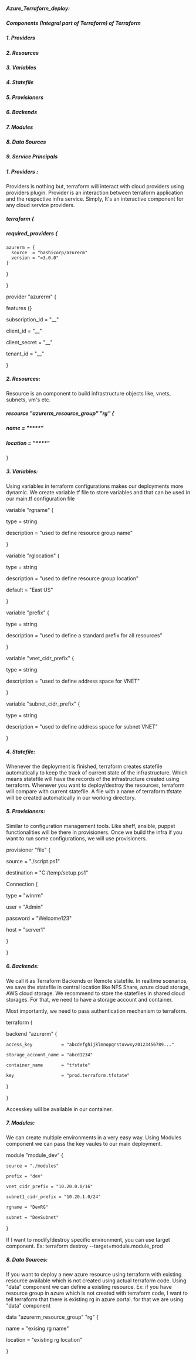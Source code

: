 ##### Azure_Terraform_deploy:
##### Components (Integral part of Terraform) of Terraform
##### 1. Providers
##### 2. Resources
##### 3. Variables
##### 4. Statefile
##### 5. Provisioners
##### 6. Backends
##### 7. Modules
##### 8. Data Sources
##### 9. Service Principals

##### 1. Providers :
Providers is nothing but, terraform will interact with cloud providers using providers plugin.
Provider is an interaction between terraform application and the respective infra service.
Simply, It's an interactive component for any cloud service providers.

##### terraform {

  ##### required_providers {
  
    azurerm = {
      source  = "hashicorp/azurerm"
      version = "=3.0.0"
    }
  }
  
}

provider "azurerm" {

  features {}


  subscription_id    = "__"
  
  client_id          = "__"
  
  client_secret      = "__"
  
  tenant_id          = "__"


}


##### 2. Resources:
Resource is an component to build infrastructure objects like, vnets, subnets, vm's etc.

##### resource "azurerm_resource_group" "rg" {

##### name     = "****"

##### location = "****"
  
}

##### 3. Variables:
Using variables in terraform configurations makes our deployments more dynamic.
We create variable.tf file to store variables and that can be used in our main.tf configuration file

variable "rgname" {

  type = string
  
  description = "used to define resource group name"
  
}

variable "rglocation" {

  type = string
  
  description = "used to define resource group location"
  
  default = "East US"
  
}

variable "prefix" {

  type = string
  
  description = "used to define a standard prefix for all resources"
  
}

variable "vnet_cidr_prefix" {

  type = string
  
  description = "used to define address space for VNET"
  
}

variable "subnet_cidr_prefix" {

  type = string
  
  description = "used to define address space for subnet VNET"
  
}

##### 4. Statefile:
Whenever the deployment is finished, terraform creates statefile automatically to keep the track of current state of the infrastructure.
Which means statefile will have the records of the infrastructure created using terraform. 
Whenever you want to deploy/destroy the resources, terraform will compare with current statefile.
A file with a name of terraform.tfstate will be created automatically in our working directory.

##### 5. Provisioners:
Similar to configuration management tools. Like sheff, ansible, puppet functionalities will be there in provisioners.
Once we build the infra if you want to run some configurations, we will use provisioners.

provisioner "file" {

source = "./script.ps1"

destination = "C:/temp/setup.ps1"

Connection {

type = "winrm"

user = "Admin"

password = "Welcome123"

host = "server1"

}

}

##### 6. Backends:
We call it as Terraform Backends or Remote statefile.
In realtime scenarios, we save the statefile in central location like NFS Share, azure cloud storage, AWS cloud storage.
We recommend to store the statefiles in shared cloud storages. 
For that, we need to have a storage account and container.

Most importantly, we need to pass authentication mechanism to terraform.

terraform {

  backend "azurerm" {
  
    access_key           = "abcdefghijklmnopqrstuvwxyz0123456789..."
    
    storage_account_name = "abcd1234"
    
    container_name       = "tfstate"
    
    key                  = "prod.terraform.tfstate"
    
  }
  
}

Accesskey will be available in our container.

##### 7. Modules:
We can create multiple environments in a very easy way.
Using Modules component we can pass the key vaules to our main deployment.

module "module_dev" {

    source = "./modules"
    
    prefix = "dev"
    
    vnet_cidr_prefix = "10.20.0.0/16"
    
    subnet1_cidr_prefix = "10.20.1.0/24"
    
    rgname = "DevRG" 
    
    subnet = "DevSubnet"  
    
}

If I want to modify/destroy specific environment, you can use target component.
Ex: terraform destroy --target=module.module_prod

##### 8. Data Sources:
If you want to deploy a new azure resource using terraform with existing resource available which is not created using actual terraform code.
Using "data" component we can define a existing resource.
Ex: if you have resource group in azure which is not created with terraform code, I want to tell terraform that there is existing rg in azure portal.
for that we are using "data" component

data "azurerm_resource_group" "rg" {

name = "exising rg name"

location = "existing rg location"

}


   
